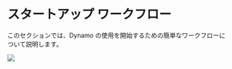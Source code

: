 # スタートアップ ワークフロー

このセクションでは、Dynamo の使用を開始するための簡単なワークフローについて説明します。&#x20;

![](../images/10-1/sampleWorkflows.gif)
